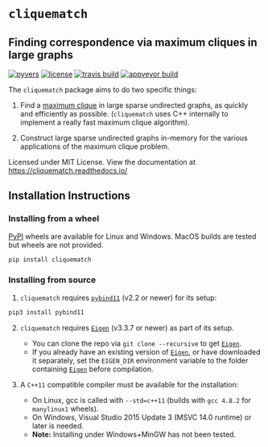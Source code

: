 # `cliquematch`
## Finding correspondence via maximum cliques in large graphs

[![pyvers](https://img.shields.io/badge/python-3.5+-blue.svg)][3]
[![license](https://img.shields.io/github/license/ahgamut/cliquematch)][4]
[![travis build](https://travis-ci.com/ahgamut/cliquematch.svg?branch=master)][5]
[![appveyor build](https://ci.appveyor.com/api/projects/status/27r2qy8mbog04bhg?svg=true)][6]

The `cliquematch` package aims to do two specific things:

1.  Find a [maximum clique][wiki] in large sparse undirected graphs, as quickly and efficiently as possible.
	(`cliquematch` uses C++ internally to implement a really fast maximum clique algorithm).

2.  Construct large sparse undirected graphs in-memory for the various applications of the maximum clique
	problem.

Licensed under MIT License. View the documentation at https://cliquematch.readthedocs.io/

## Installation Instructions

### Installing from a wheel

[PyPI][wheels] wheels are available for Linux and Windows. 
MacOS builds are tested but wheels are not provided.

```bash
pip install cliquematch
```

### Installing from source

1. `cliquematch` requires [`pybind11`][1] (v2.2 or newer) for its setup: 

```bash
pip3 install pybind11
```
2. `cliquematch` requires [`Eigen`][2] (v3.3.7 or newer) as part of its setup. 
	
	* You can clone the repo via `git clone --recursive` to get [`Eigen`][2].
	* If you already have an existing version of [`Eigen`][2], or have downloaded it separately,
	set the `EIGEN_DIR` environment variable to the folder containing [`Eigen`][2] before compilation.

3. A `C++11` compatible compiler must be available for the installation:

	* On Linux, gcc is called with `--std=c++11` (builds with `gcc 4.8.2` for `manylinux1` wheels). 
	* On Windows, Visual Studio 2015 Update 3 (MSVC 14.0 runtime) or later is needed.
	* **Note:** Installing under Windows+MinGW has not been tested.

[1]: https://github.com/pybind/pybind11/
[2]: https://gitlab.com/libeigen/eigen/-/releases#3.3.7
[3]: https://www.python.org/download/releases/3.5.0/
[4]: https://github.com/ahgamut/cliquematch/blob/master/LICENSE
[5]: https://travis-ci.com/ahgamut/cliquematch
[6]: https://ci.appveyor.com/project/ahgamut/cliquematch
[wiki]: https://en.wikipedia.org/wiki/Clique_(graph_theory)#Definitions
[wheels]: https://pypi.org/project/cliquematch/
